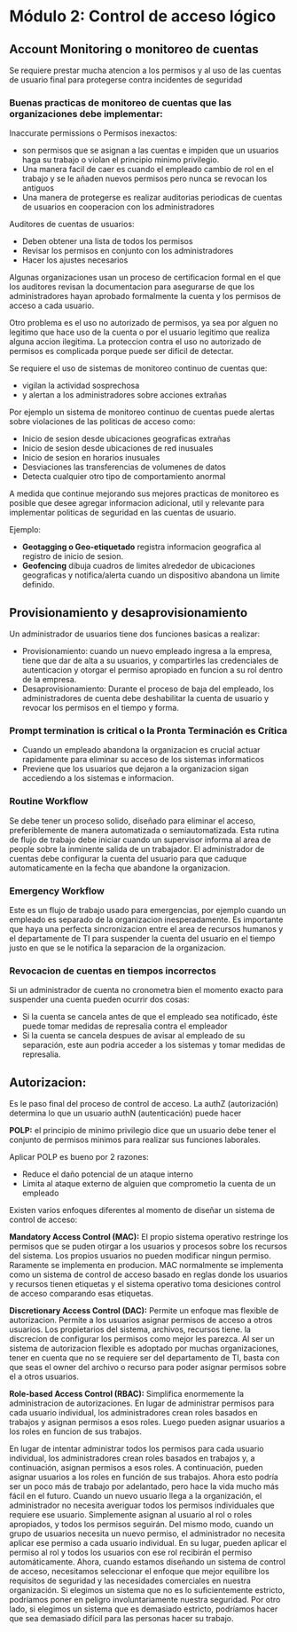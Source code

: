 # Módulo 2: Control de acceso lógico

## Account Monitoring o monitoreo de cuentas
Se requiere prestar mucha atencion a los permisos y al uso de las cuentas de usuario final para protegerse contra incidentes de seguridad

### Buenas practicas de monitoreo de cuentas que las organizaciones debe implementar:

Inaccurate permissions o Permisos inexactos:
- son permisos que se asignan a las cuentas e impiden que un usuarios haga su trabajo o violan el principio minimo privilegio.
- Una manera facil de caer es cuando el empleado cambio de rol en el trabajo y se le añaden nuevos permisos pero nunca se revocan los antiguos
- Una manera de protegerse es realizar auditorias periodicas de cuentas de usuarios en cooperacion con los administradores

Auditores de cuentas de usuarios: 
- Deben obtener una lista de todos los permisos
- Revisar los permisos en conjunto con los administradores
- Hacer los ajustes necesarios

Algunas organizaciones usan un proceso de certificacion formal en el que los auditores revisan la documentacion para asegurarse de que los administradores hayan aprobado formalmente la cuenta y los permisos de acceso a cada usuario.

Otro problema es el uso no autorizado de permisos, ya sea por alguen no legitimo que hace uso de la cuenta o por el usuario legitimo que realiza alguna accion ilegitima. La proteccion contra el uso no autorizado de permisos es complicada porque puede ser dificil de detectar.

Se requiere el uso de sistemas de monitoreo continuo de cuentas que:
- vigilan la actividad sosprechosa
- y alertan a los  administradores sobre acciones extrañas

Por ejemplo un sistema de monitoreo continuo de cuentas puede alertas sobre violaciones de las politicas de acceso como:
- Inicio de sesion desde ubicaciones geograficas extrañas
- Inicio de sesion desde ubicaciones de red inusuales
- Inicio de sesion en horarios inusuales
- Desviaciones las transferencias de volumenes de datos
- Detecta cualquier otro tipo de comportamiento anormal

A medida que continue mejorando sus mejores practicas de monitoreo es posible que desee agregar informacion adicional, util y relevante para implementar politicas de seguridad en las cuentas de usuario. 

Ejemplo:
- **Geotagging o Geo-etiquetado** registra informacion geografica al registro de inicio de sesion.
- **Geofencing** dibuja cuadros de limites alrededor de ubicaciones geograficas y notifica/alerta cuando un dispositivo abandona un limite definido.

## Provisionamiento y desaprovisionamiento

Un administrador de usuarios tiene dos funciones basicas a realizar:
- Provisionamiento: cuando un nuevo empleado ingresa a la empresa, tiene que dar de alta a su usuarios, y compartirles las credenciales de autenticacion y otorgar el permiso apropiado en funcion a su rol dentro de la empresa.
- Desaprovisionamiento: Durante el proceso de baja del empleado, los administradores de cuenta debe deshabilitar la cuenta de usuario y revocar los permisos en el tiempo y forma.

### Prompt termination is critical o la Pronta Terminación es Crítica
- Cuando un empleado abandona la organizacion es crucial actuar rapidamente para eliminar su acceso de los sistemas informaticos
- Previene que los usuarios que dejaron a la organizacion sigan accediendo a los sistemas e informacion.

### Routine Workflow

Se debe tener un proceso solido, diseñado para eliminar el acceso, preferiblemente de manera automatizada o semiautomatizada. Esta rutina de flujo de trabajo debe iniciar cuando un supervisor informa al area de people sobre la inminente salida de un trabajador. El administrador de cuentas debe configurar la cuenta del usuario para que caduque automaticamente en la fecha que abandone la organizacion.

### Emergency Workflow

Este es un flujo de trabajo usado para emergencias, por ejemplo cuando un empleado es separado de la organizacion inesperadamente. Es importante que haya una perfecta sincronizacion entre el area de recursos humanos y el departamente de TI para suspender la cuenta del usuario en el tiempo justo en que se le notifica la separacion de la organizacion.

### Revocacion de cuentas en tiempos incorrectos

Si un administrador de cuenta no cronometra bien el momento exacto para suspender una cuenta pueden ocurrir dos cosas:
- Si la cuenta se cancela antes de que el empleado sea notificado, éste puede tomar medidas de represalia contra el empleador
- Si la cuenta se cancela despues de avisar al empleado de su separación, este aun podria acceder a los sistemas y tomar medidas de represalia.

## Autorizacion:

Es le paso final del proceso de control de acceso.
La authZ (autorización) determina lo que un usuario authN (autenticación) puede hacer

**POLP:** el principio de minimo privilegio dice que un usuario debe tener el conjunto de permisos minimos para realizar sus funciones laborales.

Aplicar POLP es bueno por 2 razones:
- Reduce el daño potencial de un ataque interno
- Limita al ataque externo de alguien que comprometio la cuenta de un empleado

Existen varios enfoques diferentes al momento de diseñar un sistema de control de acceso:

**Mandatory Access Control (MAC):** El propio sistema operativo restringe los permisos que se puden otirgar a los usuarios y procesos sobre los recursos del sistema. Los propios usuarios no pueden modificar ningun permiso. Raramente se implementa en producion. MAC normalmente se implementa como un sistema de control de acceso basado en reglas donde los usuarios y recursos tienen etiquetas y el sistema operativo toma desiciones control de acceso comparando esas etiquetas.

**Discretionary Access Control (DAC):** Permite un enfoque mas flexible de autorizacion. Permite a los usuarios asignar permisos de acceso a otros usuarios. Los propietarios del sistema, archivos, recursos tiene. la discrecion de configurar los permisos como mejor les parezca. Al ser un sistema de autorizacion flexible es adoptado por muchas organizaciones, tener en cuenta que no se requiere ser del departamento de TI, basta con que seas el owner del archivo o recurso para poder asignar permisos sobre el a otros usuarios.

**Role-based Access Control (RBAC):** Simplifica enormemente la administracion de autorizaciones. En lugar de administrar permisos para cada usuario individual, los administradores crean roles basados en trabajos y asignan permisos a esos roles. Luego pueden asignar usuarios a los roles en funcion de sus trabajos. 

En lugar de intentar administrar todos los permisos para cada usuario individual, los administradores crean roles basados en trabajos y, a continuación, asignan permisos a esos roles. A continuación, pueden asignar usuarios a los roles en función de sus trabajos. Ahora esto podría ser un poco más de trabajo por adelantado, pero hace la vida mucho más fácil en el futuro. Cuando un nuevo usuario llega a la organización, el administrador no necesita averiguar todos los permisos individuales que requiere ese usuario. Simplemente asignan al usuario al rol o roles apropiados, y todos los permisos seguirán. Del mismo modo, cuando un grupo de usuarios necesita un nuevo permiso, el administrador no necesita aplicar ese permiso a cada usuario individual. En su lugar, pueden aplicar el permiso al rol y todos los usuarios con ese rol recibirán el permiso automáticamente. Ahora, cuando estamos diseñando un sistema de control de acceso, necesitamos seleccionar el enfoque que mejor equilibre los requisitos de seguridad y las necesidades comerciales en nuestra organización. Si elegimos un sistema que no es lo suficientemente estricto, podríamos poner en peligro involuntariamente nuestra seguridad. Por otro lado, si elegimos un sistema que es demasiado estricto, podríamos hacer que sea demasiado difícil para las personas hacer su trabajo.
